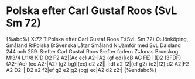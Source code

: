 # Polska efter Carl Gustaf Roos (SvL Sm 72)

{%abc%}
X:72
T:Polska efter Carl Gustaf Roos
T:(SvL Sm 72)
O:Jönköping, Småland
R:Polska
B:Svenska Låtar Småland
N:Jämför med SvL Dalsland 244 och 259.
S:efter Carl Gustaf Roos
S:efter fadern
Z:Jonas Brunskog
M:3/4
L:1/8
K:D
D2 F2 A2|(Ac ec) A2-|A2 (gf ed)|(cB AG FE)|
(D2 (3FDF) (A2-|Ac) (ec A2-|A2) (g2 bg)|(ec) d2 z2||
|:df a2 f2|(ef g2) (e2|f2) d2 A2|F2 A2 D2-|
D2 a2 f2|ef g2 e2|g2 (bg) ec|A2 d2 z2:|
{%endabc%}

